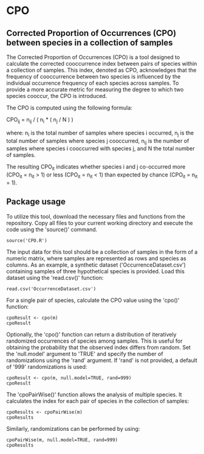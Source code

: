 # CPO
## Corrected Proportion of Occurrences (CPO) between species in a collection of samples

The Corrected Proportion of Occurrences (CPO) is a tool designed to calculate the corrected cooccurrence index between pairs of species within a collection of samples. This index, denoted as CPO, acknowledges that the frequency of cooccurrence between two species is influenced by the individual occurrence frequency of each species across samples. To provide a more accurate metric for measuring the degree to which two species cooccur, the CPO is introduced. 

The CPO is computed using the following formula:

CPO<sub>ij</sub> = n<sub>ij</sub> / ( n<sub>i</sub> * ( n<sub>j</sub> / N ) )

where:
n<sub>i</sub> is the total number of samples where species i occurred,
n<sub>j</sub> is the total number of samples where species j cooccurred,
n<sub>ij</sub> is the number of samples where species i cooccurred with species j, and
N the total number of samples.

The resulting CPO<sub>it</sub> indicates whether species i and j co-occurred more (CPO<sub>it</sub> = n<sub>it</sub> > 1) or less (CPO<sub>it</sub> = n<sub>it</sub> < 1) than expected by chance (CPO<sub>it</sub> = n<sub>it</sub> = 1).


## Package usage
To utilize this tool, download the necessary files and functions from the repository. Copy all files to your current working directory and execute the code using the 'source()' command.

```{r, echo=FALSE}
source('CPO.R')
```

The input data for this tool should be a collection of samples in the form of a numeric matrix, where samples are represented as rows and species as columns. As an example, a synthetic dataset ('OccurrenceDataset.csv') containing samples of three hypothetical species is provided. Load this dataset using the 'read.csv()' function:

```{r, echo=FALSE}
read.csv('OccurrenceDataset.csv')
```

For a single pair of species, calculate the CPO value using the 'cpo()' function:

```{r, echo=FALSE}
cpoResult <- cpo(m)
cpoResult
```

Optionally, the 'cpo()' function can return a distribution of iteratively randomized occurrences of species among samples. This is useful for obtaining the probability that the observed index differs from random. Set the 'null.model' argument to 'TRUE' and specify the number of randomizations using the 'rand' argument. If 'rand' is not provided, a default of '999' randomizations is used:

```{r, echo=FALSE}
cpoResult <- cpo(m, null.model=TRUE, rand=999)
cpoResult
```
The 'cpoPairWise()' function allows the analysis of multiple species. It calculates the index for each pair of species in the collection of samples:

```{r, echo=FALSE}
cpoResults <- cpoPairWise(m)
cpoResults
```

Similarly, randomizations can be performed by using:

```{r, echo=FALSE}
cpoPairWise(m, null.model=TRUE, rand=999)
cpoResults
```

